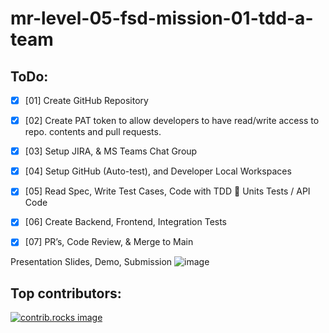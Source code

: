 # mr-level-05-fsd-mission-01-tdd-a-team

## ToDo:

- [x] [01] Create GitHub Repository
- [x] [02] Create PAT token to allow developers to have read/write access to repo. contents and pull requests.
- [x] [03] Setup JIRA, & MS Teams Chat Group
- [x] [04] Setup GitHub (Auto-test), and Developer Local Workspaces
- [x] [05] Read Spec, Write Test Cases, Code with TDD  Units Tests / API Code
- [x] [06] Create Backend, Frontend, Integration Tests
- [x] [07] PR’s, Code Review, & Merge to Main


 Presentation Slides, Demo, Submission
![image](https://github.com/user-attachments/assets/d084248b-63b6-42f9-b738-fa6a808f91f4)


## Top contributors:

<a href="https://github.com/Astrotope/mr-level-05-fsd-mission-01-tdd-a-team/graphs/contributors">
  <img src="https://contrib.rocks/image?repo=Astrotope/mr-level-05-fsd-mission-01-tdd-a-team" alt="contrib.rocks image" />
</a>

